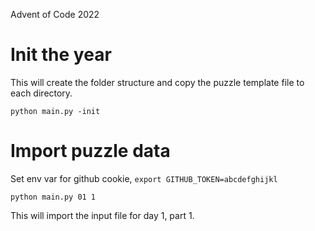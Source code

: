 Advent of Code 2022

# Init the year

This will create the folder structure and copy the puzzle template file to each directory.

`python main.py -init`

# Import puzzle data

Set env var for github cookie, `export GITHUB_TOKEN=abcdefghijkl`

`python main.py 01 1`

This will import the input file for day 1, part 1.

